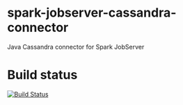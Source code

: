 # spark-jobserver-cassandra-connector

Java  Cassandra connector for Spark JobServer


# Build status

[![Build Status](https://travis-ci.org/target2sell/spark-jobserver-cassandra-connector.svg)](hhttps://travis-ci.org/target2sell/spark-jobserver-cassandra-connector)
